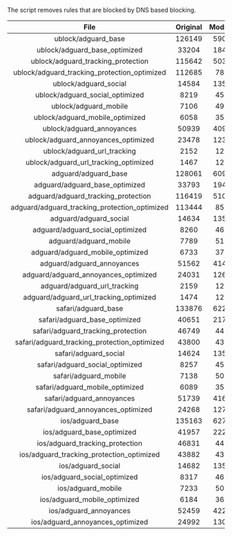 The script removes rules that are blocked by DNS based blocking.


| File | Original | Modified |
|:----:|:-----:|:-----:|
| ublock/adguard_base | 126149 | 59018 |
| ublock/adguard_base_optimized | 33204 | 18431 |
| ublock/adguard_tracking_protection | 115642 | 50323 |
| ublock/adguard_tracking_protection_optimized | 112685 | 7874 |
| ublock/adguard_social | 14584 | 13518 |
| ublock/adguard_social_optimized | 8219 | 4560 |
| ublock/adguard_mobile | 7106 | 4975 |
| ublock/adguard_mobile_optimized | 6058 | 3548 |
| ublock/adguard_annoyances | 50939 | 40940 |
| ublock/adguard_annoyances_optimized | 23478 | 12390 |
| ublock/adguard_url_tracking | 2152 | 1283 |
| ublock/adguard_url_tracking_optimized | 1467 | 1280 |
| adguard/adguard_base | 128061 | 60996 |
| adguard/adguard_base_optimized | 33793 | 19447 |
| adguard/adguard_tracking_protection | 116419 | 51043 |
| adguard/adguard_tracking_protection_optimized | 113444 | 8581 |
| adguard/adguard_social | 14634 | 13575 |
| adguard/adguard_social_optimized | 8260 | 4603 |
| adguard/adguard_mobile | 7789 | 5153 |
| adguard/adguard_mobile_optimized | 6733 | 3719 |
| adguard/adguard_annoyances | 51562 | 41499 |
| adguard/adguard_annoyances_optimized | 24031 | 12693 |
| adguard/adguard_url_tracking | 2159 | 1290 |
| adguard/adguard_url_tracking_optimized | 1474 | 1287 |
| safari/adguard_base | 133876 | 62276 |
| safari/adguard_base_optimized | 40651 | 21708 |
| safari/adguard_tracking_protection | 46749 | 4465 |
| safari/adguard_tracking_protection_optimized | 43800 | 4322 |
| safari/adguard_social | 14624 | 13559 |
| safari/adguard_social_optimized | 8257 | 4590 |
| safari/adguard_mobile | 7138 | 5012 |
| safari/adguard_mobile_optimized | 6089 | 3579 |
| safari/adguard_annoyances | 51739 | 41601 |
| safari/adguard_annoyances_optimized | 24268 | 12772 |
| ios/adguard_base | 135163 | 62781 |
| ios/adguard_base_optimized | 41957 | 22212 |
| ios/adguard_tracking_protection | 46831 | 4472 |
| ios/adguard_tracking_protection_optimized | 43882 | 4329 |
| ios/adguard_social | 14682 | 13591 |
| ios/adguard_social_optimized | 8317 | 4604 |
| ios/adguard_mobile | 7233 | 5055 |
| ios/adguard_mobile_optimized | 6184 | 3619 |
| ios/adguard_annoyances | 52459 | 42214 |
| ios/adguard_annoyances_optimized | 24992 | 13074 |